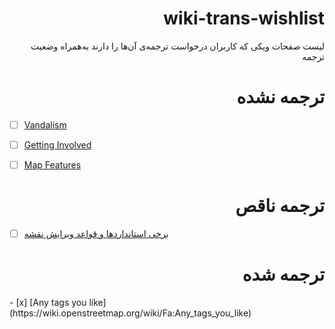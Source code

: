 <div dir=rtl>
  
# wiki-trans-wishlist
لیست صفحات ویکی که کاربران درخواست ترجمه‌ی آن‌ها را دارند به‌همراه وضعیت ترجمه

</div>

<div dir=rtl>

# ترجمه نشده
</div>

- [ ] [Vandalism](https://wiki.openstreetmap.org/wiki/Vandalism)
- [ ] [Getting Involved](https://wiki.openstreetmap.org/wiki/Getting_Involved)
- [ ] [Map Features](https://wiki.openstreetmap.org/wiki/Map_Features)


<div dir=rtl>

# ترجمه ناقص
</div>

- [ ] [برخی استانداردها و قواعد ویرایش نقشه](https://wiki.openstreetmap.org/wiki/Fa:Editing_Standards_and_Conventions) 


<div dir=rtl>

# ترجمه شده
</div> 
- [x] [Any tags you like](https://wiki.openstreetmap.org/wiki/Fa:Any_tags_you_like)


